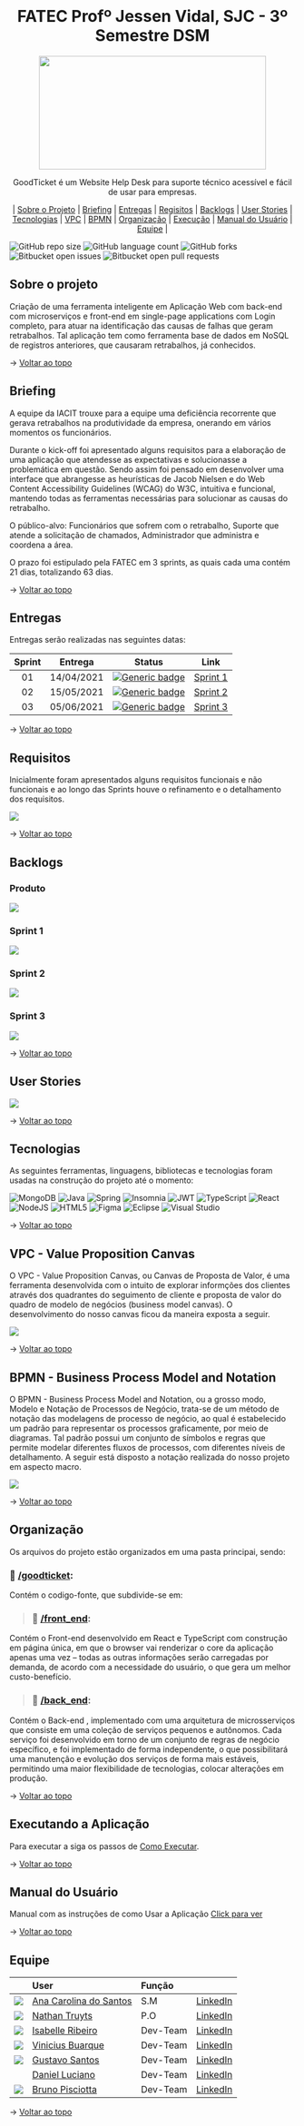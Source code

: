 <br id="topo">
<h1 align = "center"> FATEC Profº Jessen Vidal, SJC - 3º Semestre DSM </h1>
<p align = "center">
<img src = "https://github.com/Grupo2-DSM/Api-3dsm-2022/blob/main/img/Logo_nova-removebg-preview.png" width = "400px" height = "200px">


<p align = "center"> GoodTicket é um Website Help Desk para suporte técnico acessível e fácil de usar para empresas.
 
<p align = "center"> 
 | <a href="#Sobre">Sobre o Projeto</a>
 | <a href="#Briefing">Briefing</a>
 | <a href="#Entregas">Entregas</a>
 | <a href="#Requisitos">Regisitos</a>
 | <a href="#Backlog">Backlogs</a>
 | <a href="#User">User Stories</a>  
 | <a href="#Tecnologias">Tecnologias</a>
 | <a href="#VPC">VPC</a>
 | <a href="#BPMN">BPMN</a>
 | <a href="#Organização">Organização</a>
 | <a href="#Execução">Execução</a>
 | <a href="#Manual">Manual do Usuário</a>
 | <a href="#Equipe">Equipe</a> |

![GitHub repo size](https://img.shields.io/github/repo-size/Grupo2-DSM/Api-3dsm-2022?style=for-the-badge)
![GitHub language count](https://img.shields.io/github/languages/count/Grupo2-DSM/api-3dsm-2022?style=for-the-badge)
![GitHub forks](https://img.shields.io/github/forks/Grupo2-DSM/api-3dsm-2022?style=for-the-badge)
![Bitbucket open issues](https://img.shields.io/github/issues-raw/Grupo2-DSM/api-3dsm-2022?style=for-the-badge)
![Bitbucket open pull requests](https://img.shields.io/github/issues-pr/Grupo2-DSM/api-3dsm-2022?style=for-the-badge)

 <span id="Sobre">

## Sobre o projeto 
 

Criação de uma ferramenta inteligente em Aplicação Web com back-end com microserviços e front-end em single-page applications com Login completo, para atuar na identificação das causas de falhas que geram retrabalhos. Tal aplicação tem como ferramenta base de dados em NoSQL de registros anteriores, que causaram retrabalhos, já conhecidos.
 
→ [Voltar ao topo](#topo)
  
 <span id="Briefing">

## Briefing
 
A equipe da IACIT trouxe para a equipe uma deficiência recorrente que gerava retrabalhos na produtividade da empresa, onerando em vários momentos os funcionários. 

Durante o kick-off foi apresentado alguns requisitos para a elaboração de uma aplicação que atendesse as expectativas e solucionasse a problemática em questão. Sendo assim foi pensado em desenvolver uma interface que abrangesse as heurísticas de Jacob Nielsen e do Web Content Accessibility Guidelines (WCAG) do W3C, intuitiva e funcional, mantendo todas as ferramentas necessárias para solucionar as causas do retrabalho.

O público-alvo: Funcionários que sofrem com o retrabalho, Suporte que atende a solicitação de chamados, Administrador que administra e coordena a área.

O prazo foi estipulado pela FATEC em 3 sprints, as quais cada uma contém 21 dias, totalizando 63 dias. 
 
 → [Voltar ao topo](#topo)
  
 <span id="Entregas">

## Entregas
  
Entregas serão realizadas nas seguintes datas:

**Sprint**  | **Entrega** | **Status**         | **Link**
:---------: | :------:    | :-------:          | :-------:
01          | 14/04/2021  | [![Generic badge](https://img.shields.io/badge/-Concluído-green)](https://shields.io/)  | <a href="https://github.com/Grupo2-DSM/Api-3dsm-2022/tree/Sprint-1">Sprint 1</a> |
02          | 15/05/2021  | [![Generic badge](https://img.shields.io/badge/-Concluído-green)](https://shields.io/)  | <a href="https://github.com/Grupo2-DSM/Api-3dsm-2022/tree/Sprint-2">Sprint 2</a>
03          | 05/06/2021  | [![Generic badge](https://img.shields.io/badge/-Em%20curso-orange)](https://shields.io/)  | <a href="https://github.com/Grupo2-DSM/Api-3dsm-2022/tree/Sprint-3">Sprint 3</a>
 
 → [Voltar ao topo](#topo)
  
 <span id="Requisitos">

## Requisitos 

Inicialmente foram apresentados alguns requisitos funcionais e não funcionais e ao longo das Sprints houve o refinamento e o detalhamento dos requisitos. 

<img src = "https://github.com/Grupo2-DSM/Api-3dsm-2022/blob/main/img/Requisitos.png">
 
 → [Voltar ao topo](#topo)
  
 <span id="Backlog">

## Backlogs
  
 ### Produto

<img src = "https://github.com/Grupo2-DSM/Api-3dsm-2022/blob/main/img/Backlog_Produto.png">
  
 ### Sprint 1
  
<img src = "https://github.com/Grupo2-DSM/Api-3dsm-2022/blob/main/img/Backlog_Sprint1.png">
  
 ### Sprint 2
  
 <img src = "https://github.com/Grupo2-DSM/Api-3dsm-2022/blob/main/img/Backlog_Sprint2_.png">
  
 ### Sprint 3
  
 <img src = "https://github.com/Grupo2-DSM/Api-3dsm-2022/blob/main/img/Backlog_Sprint3.png">
 
→ [Voltar ao topo](#topo)
  
  <span id="User">

## User Stories 

<img src = "https://github.com/Grupo2-DSM/Api-3dsm-2022/blob/main/img/User_Stories.png">
 
→ [Voltar ao topo](#topo)
   
 <span id="Tecnologias">

## Tecnologias
  
As seguintes ferramentas, linguagens, bibliotecas e tecnologias foram usadas na construção do projeto até o momento:

![MongoDB](https://img.shields.io/badge/MongoDB-%234ea94b.svg?style=for-the-badge&logo=mongodb&logoColor=white)
![Java](https://img.shields.io/badge/java-%23ED8B00.svg?style=for-the-badge&logo=java&logoColor=white)
![Spring](https://img.shields.io/badge/spring-%236DB33F.svg?style=for-the-badge&logo=spring&logoColor=white)
![Insomnia](https://img.shields.io/badge/Insomnia-black?style=for-the-badge&logo=insomnia&logoColor=5849BE)
![JWT](https://img.shields.io/badge/JWT-black?style=for-the-badge&logo=JSON%20web%20tokens)
![TypeScript](https://img.shields.io/badge/typescript-%23007ACC.svg?style=for-the-badge&logo=typescript&logoColor=white)
![React](https://img.shields.io/badge/react-%2320232a.svg?style=for-the-badge&logo=react&logoColor=%2361DAFB)
![NodeJS](https://img.shields.io/badge/node.js-6DA55F?style=for-the-badge&logo=node.js&logoColor=white)
![HTML5](https://img.shields.io/badge/html5-%23E34F26.svg?style=for-the-badge&logo=html5&logoColor=white)
![Figma](https://img.shields.io/badge/figma-%23F24E1E.svg?style=for-the-badge&logo=figma&logoColor=white)
![Eclipse](https://img.shields.io/badge/Eclipse-FE7A16.svg?style=for-the-badge&logo=Eclipse&logoColor=white)
![Visual Studio](https://img.shields.io/badge/Visual%20Studio-5C2D91.svg?style=for-the-badge&logo=visual-studio&logoColor=white)
 
 → [Voltar ao topo](#topo)

 <span id="VPC">

## VPC - Value Proposition Canvas 
     
O VPC - Value Proposition Canvas, ou Canvas de Proposta de Valor, é uma ferramenta desenvolvida com o intuito de explorar informções dos clientes através dos quadrantes do seguimento de cliente e proposta de valor do quadro de modelo de negócios (business model canvas). O desenvolvimento do nosso canvas ficou da maneira exposta a seguir.

<img src = "https://github.com/Grupo2-DSM/Api-3dsm-2022/blob/main/img/VPC.png" >
 
 → [Voltar ao topo](#topo)
 
 <span id="BPMN">

## BPMN - Business Process Model and Notation
    
O BPMN - Business Process Model and Notation, ou a grosso modo, Modelo e Notação de Processos de Negócio, trata-se de um método de notação das modelagens de processo de negócio, ao qual é estabelecido um padrão para representar os processos graficamente, por meio de diagramas. Tal padrão possui um conjunto de símbolos e regras que permite modelar diferentes fluxos de processos, com diferentes níveis de detalhamento. A seguir está disposto a notação realizada do nosso projeto em aspecto macro. 
 
 <img src = "https://github.com/Grupo2-DSM/Api-3dsm-2022/blob/main/img/BPMN.png" >
 
 → [Voltar ao topo](#topo)
  
 <span id="Organização">

## Organização

Os arquivos do projeto estão organizados em uma pasta principai, sendo: 
 
### 📁 <a href="https://github.com/Grupo2-DSM/Api-3dsm-2022/tree/main/goodticket">/goodticket</a>:
Contém o codigo-fonte, que subdivide-se em:

> ### 📁 <a href="https://github.com/Grupo2-DSM/Api-3dsm-2022/tree/main/goodticket/front-end">/front_end</a>:
Contém o Front-end desenvolvido em React e TypeScript com construção em página única, em que o browser vai renderizar o core da aplicação apenas uma vez – todas as outras informações serão carregadas por demanda, de acordo com a necessidade do usuário, o que gera um melhor custo-benefício.

> ### 📁 <a href="https://github.com/Grupo2-DSM/Api-3dsm-2022/tree/main/goodticket/back-end">/back_end</a>:
Contém o Back-end , implementado com uma arquitetura de microsserviços que consiste em uma coleção de serviços pequenos e autônomos. 
Cada serviço foi desenvolvido em torno de um conjunto de regras de negócio específico, e foi implementado de forma independente, o que possibilitará uma manutenção e evolução dos serviços de forma mais estáveis, permitindo uma maior flexibilidade de tecnologias, colocar alterações em produção.
 
 → [Voltar ao topo](#topo)
 
 <span id="Execução">

## Executando a Aplicação
  
Para executar a siga os passos de [Como Executar](https://github.com/Grupo2-DSM/Api-3dsm-2022/blob/main/Como_Executar.md).
 
 → [Voltar ao topo](#topo)
  
  <span id="Manual">

## Manual do Usuário
  
Manual com as instruções de como Usar a Aplicação [Click para ver](https://github.com/Grupo2-DSM/Api-3dsm-2022/blob/main/Manual%20do%20Usu%C3%A1rio.pdf)
 
 → [Voltar ao topo](#topo)
 
  <span id="Equipe">

## Equipe
|                                                            | User                                                | Função |  |
| :--------------------------------------------------------- | :-----------------------------------------------    | :------- | :-------|
| ![](https://avatars.githubusercontent.com/u/78958795?s=30) | [Ana Carolina do Santos](https://github.com/annakks)|   S.M    | [LinkedIn](https://www.linkedin.com/in/ana-santos-856436145/) |
| ![](https://avatars.githubusercontent.com/u/78803504?s=30) | [Nathan Truyts](https://github.com/Nathtruyts)      |   P.O    | [LinkedIn](https://www.linkedin.com/in/nathan-truyts-43737020a/) |
| ![](https://avatars.githubusercontent.com/u/79321198?s=30) | [Isabelle Ribeiro](https://github.com/drisabelles)  | Dev-Team | [LinkedIn](https://www.linkedin.com/in/drisabelles/) |
| ![](https://avatars.githubusercontent.com/u/69692614?s=30) | [Vinicius Buarque](https://github.com/vbuarque)     | Dev-Team | [LinkedIn](https://www.linkedin.com/in/vinicius-buarque-de-gusm%C3%A3o-catonho-9b11911a7/) |
| ![](https://avatars.githubusercontent.com/u/55259166?s=30) | [Gustavo Santos](https://github.com/gustavols)      | Dev-Team | [LinkedIn](https://www.linkedin.com/in/gustavo-santos2002/) |
| ![]()                                                     |  [Daniel Luciano](https://github.com/daniellsfilho)  | Dev-Team | [LinkedIn](https://www.linkedin.com/in/daniel-filho-3b6583209/) |
| ![](https://avatars.githubusercontent.com/u/52466841?s=30) | [Bruno Pisciotta](https://github.com/bruno-pisciotta281)| Dev-Team | [LinkedIn](https://www.linkedin.com/in/bruno-pisciotta-577216198/) |

 → [Voltar ao topo](#topo)
